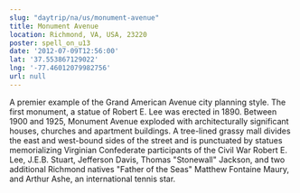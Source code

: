 ```yaml
---
slug: "daytrip/na/us/monument-avenue"
title: Monument Avenue
location: Richmond, VA, USA, 23220
poster: spell_on_u13
date: '2012-07-09T12:56:00'
lat: '37.553867129022'
lng: '-77.46012079982756'
url: null
---
```


A premier example of the Grand American Avenue city planning style. The first monument, a statue of Robert E. Lee was erected in 1890. Between 1900 and 1925, Monument Avenue exploded with architecturally significant houses, churches and apartment buildings. A tree-lined grassy mall divides the east and west-bound sides of the street and is punctuated by statues memorializing Virginian Confederate participants of the Civil War Robert E. Lee, J.E.B. Stuart, Jefferson Davis, Thomas "Stonewall" Jackson, and two additional Richmond natives "Father of the Seas" Matthew Fontaine Maury, and Arthur Ashe, an international tennis star.
